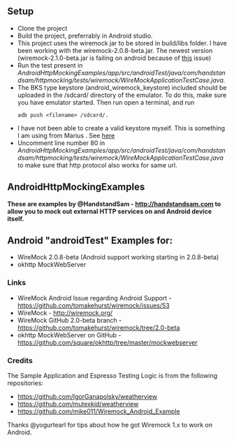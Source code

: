 ## Setup

- Clone the project
- Build the project, preferrably in Android studio.
- This project uses the wiremock jar to be stored in build/libs folder. I have been working with the wiremock-2.0.8-beta.jar. The newest version (wiremock-2.1.0-beta.jar is failing on android because of [this](https://groups.google.com/forum/#!topic/wiremock-user/qDy0eZ2RjbI) issue)
- Run the test present in _AndroidHttpMockingExamples/app/src/androidTest/java/com/handstandsam/httpmocking/tests/wiremock/WireMockApplicationTestCase.java._
- The BKS type keystore (android_wiremock_keystore) included should be uploaded in the /sdcard/ directory of the emulator. To do this, make sure you have emulator started. Then run
  open a terminal, and run
  ```
  adb push <filename> /sdcard/.
  ```
- I have not been able to create a valid keystore myself. This is something I am using from Marius . See [here](https://groups.google.com/forum/#!topic/wiremock-user/oDExHctRPCc)
- Uncomment line number 80 in _AndroidHttpMockingExamples/app/src/androidTest/java/com/handstandsam/httpmocking/tests/wiremock/WireMockApplicationTestCase.java_ to make sure that
 http protocol also works for same url.

## AndroidHttpMockingExamples ##

**These are examples by @HandstandSam - http://handstandsam.com to allow you to mock out external HTTP services on and Android device itself.**

## Android "androidTest" Examples for: ##
* WireMock 2.0.8-beta (Android support working starting in 2.0.8-beta)
* okhttp MockWebServer

### Links ###
* WireMock Android Issue regarding Android Support - https://github.com/tomakehurst/wiremock/issues/53
* WireMock - http://wiremock.org/
* WireMock GitHub 2.0-beta branch - https://github.com/tomakehurst/wiremock/tree/2.0-beta
* okhttp MockWebServer on GitHub - https://github.com/square/okhttp/tree/master/mockwebserver

### Credits ###
The Sample Application and Espresso Testing Logic is from the following repositories:
* https://github.com/IgorGanapolsky/weatherview
* https://github.com/mutexkid/weatherview
* https://github.com/mike011/Wiremock_Android_Example

Thanks @yogurtearl for tips about how he got Wiremock 1.x to work on Android.
